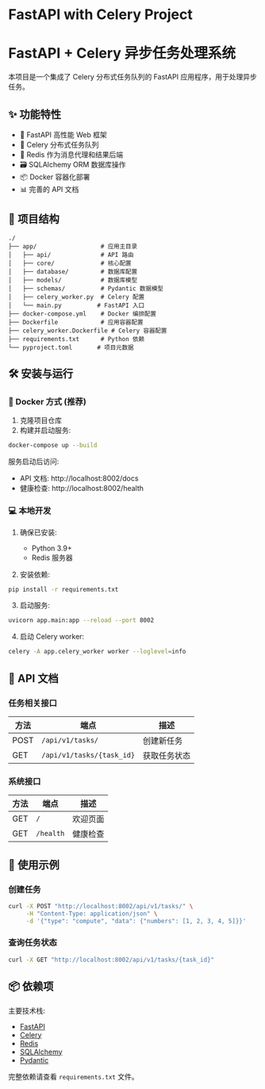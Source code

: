 # FastAPI with Celery Project

# FastAPI + Celery 异步任务处理系统

本项目是一个集成了 Celery 分布式任务队列的 FastAPI 应用程序，用于处理异步任务。

## ✨ 功能特性

- 🚀 FastAPI 高性能 Web 框架
- 🎯 Celery 分布式任务队列
- 🔄 Redis 作为消息代理和结果后端
- 🗃️ SQLAlchemy ORM 数据库操作
- 📦 Docker 容器化部署
- 📊 完善的 API 文档

## 📂 项目结构

```
./
├── app/                  # 应用主目录
│   ├── api/              # API 路由
│   ├── core/             # 核心配置
│   ├── database/         # 数据库配置
│   ├── models/           # 数据库模型
│   ├── schemas/          # Pydantic 数据模型
│   ├── celery_worker.py  # Celery 配置
│   └── main.py          # FastAPI 入口
├── docker-compose.yml    # Docker 编排配置
├── Dockerfile            # 应用容器配置
├── celery_worker.Dockerfile # Celery 容器配置
├── requirements.txt      # Python 依赖
└── pyproject.toml       # 项目元数据
```

## 🛠️ 安装与运行

### 🐳 Docker 方式 (推荐)

1. 克隆项目仓库
2. 构建并启动服务:

```bash
docker-compose up --build
```

服务启动后访问:
- API 文档: http://localhost:8002/docs
- 健康检查: http://localhost:8002/health

### 💻 本地开发

1. 确保已安装:
   - Python 3.9+
   - Redis 服务器

2. 安装依赖:

```bash
pip install -r requirements.txt
```

3. 启动服务:

```bash
uvicorn app.main:app --reload --port 8002
```

4. 启动 Celery worker:

```bash
celery -A app.celery_worker worker --loglevel=info
```

## 📡 API 文档

### 任务相关接口

| 方法 | 端点 | 描述 |
|------|------|------|
| POST | `/api/v1/tasks/` | 创建新任务 |
| GET  | `/api/v1/tasks/{task_id}` | 获取任务状态 |

### 系统接口

| 方法 | 端点 | 描述 |
|------|------|------|
| GET  | `/` | 欢迎页面 |
| GET  | `/health` | 健康检查 |

## 📝 使用示例

### 创建任务

```bash
curl -X POST "http://localhost:8002/api/v1/tasks/" \
     -H "Content-Type: application/json" \
     -d '{"type": "compute", "data": {"numbers": [1, 2, 3, 4, 5]}}'
```

### 查询任务状态

```bash
curl -X GET "http://localhost:8002/api/v1/tasks/{task_id}"
```

## 📦 依赖项

主要技术栈:

- [FastAPI](https://fastapi.tiangolo.com/)
- [Celery](https://docs.celeryproject.org/)
- [Redis](https://redis.io/)
- [SQLAlchemy](https://www.sqlalchemy.org/)
- [Pydantic](https://pydantic-docs.helpmanual.io/)

完整依赖请查看 `requirements.txt` 文件。